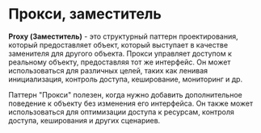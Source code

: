 # Прокси, заместитель
**Proxy (Заместитель)** - это структурный паттерн проектирования, который предоставляет объект, который выступает в 
качестве заменителя для другого объекта. Прокси управляет доступом к реальному объекту, 
предоставляя тот же интерфейс. Он может использоваться для различных целей, таких как ленивая инициализация, 
контроль доступа, кеширование, мониторинг и др.

Паттерн "Прокси" полезен, когда нужно добавить дополнительное поведение к объекту без изменения его интерфейса.
Он также может использоваться для оптимизации доступа к ресурсам, контроля доступа, кеширования и других сценариев.